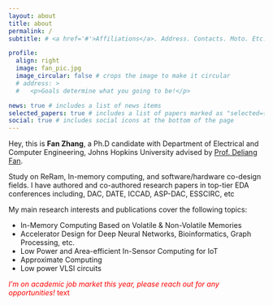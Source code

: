 ```yaml
---
layout: about
title: about
permalink: /
subtitle: # <a href='#'>Affiliations</a>. Address. Contacts. Moto. Etc.

profile:
  align: right
  image: fan_pic.jpg
  image_circular: false # crops the image to make it circular
  # address: >
  #   <p>Goals determine what you going to be!</p>

news: true # includes a list of news items
selected_papers: true # includes a list of papers marked as "selected={true}"
social: true # includes social icons at the bottom of the page
---
```


Hey, this is **Fan Zhang**, a Ph.D candidate with Department of Electrical and Computer Engineering, Johns Hopkins University advised by [Prof. Deliang Fan](https://www.ece.jhu.edu/dfan/).

Study on ReRam, In-memory computing, and software/hardware co-design fields. 
I have authored and co-authored research papers in top-tier EDA conferences including, DAC, DATE, ICCAD, ASP-DAC, ESSCIRC, etc

My main research interests and publications cover the following topics:
* In-Memory Computing Based on Volatile & Non-Volatile Memories
* Accelerator Design for Deep Neural Networks, Bioinformatics, Graph Processing, etc.
* Low Power and Area-efficient In-Sensor Computing for IoT 
* Approximate Computing
* Low power VLSI circuits

<span style="color:red"> *I’m on academic job market this year, please reach out for any opportunities!* text</span>

<!-- Put your address / P.O. box / other info right below your picture. You can also disable any of these elements by editing `profile` property of the YAML header of your `_pages/about.md`. Edit `_bibliography/papers.bib` and Jekyll will render your [publications page](/al-folio/publications/) automatically. -->

<!-- Link to your social media connections, too. This theme is set up to use [Font Awesome icons](http://fortawesome.github.io/Font-Awesome/) and [Academicons](https://jpswalsh.github.io/academicons/), like the ones below. Add your Facebook, Twitter, LinkedIn, Google Scholar, or just disable all of them. -->
